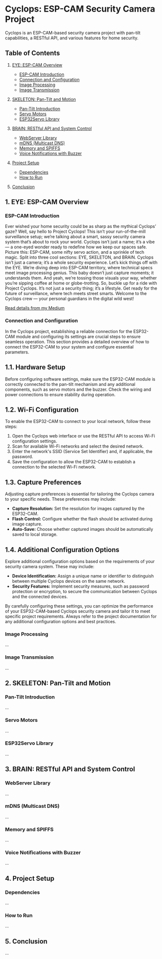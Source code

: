 # Cyclops: ESP-CAM Security Camera Project

Cyclops is an ESP-CAM-based security camera project with pan-tilt capabilities, a RESTful API, and various features for home security.

## Table of Contents

1. [EYE: ESP-CAM Overview](#eye)
   - [ESP-CAM Introduction](#esp-cam-introduction)
   - [Connection and Configuration](#connection-and-configuration)
   - [Image Processing](#image-processing)
   - [Image Transmission](#image-transmission)

2. [SKELETON: Pan-Tilt and Motion](#skeleton)
   - [Pan-Tilt Introduction](#pan-tilt-introduction)
   - [Servo Motors](#servo-motors)
   - [ESP32Servo Library](#esp32servo-library)

3. [BRAIN: RESTful API and System Control](#brain)
   - [WebServer Library](#webserver-library)
   - [mDNS (Multicast DNS)](#mdns-multicast-dns)
   - [Memory and SPIFFS](#memory-and-spiffs)
   - [Voice Notifications with Buzzer](#voice-notifications-with-buzzer)

4. [Project Setup](#project-setup)
   - [Dependencies](#dependencies)
   - [How to Run](#how-to-run)

5. [Conclusion](#conclusion)

## 1. EYE: ESP-CAM Overview <a name="eye"></a>

### ESP-CAM Introduction <a name="esp-cam-introduction"></a>

Ever wished your home security could be as sharp as the mythical Cyclops’ gaze? Well, say hello to Project Cyclops! This isn’t your run-of-the-mill surveillance setup; we’re talking about a smart, sassy security camera system that’s about to rock your world.
Cyclops isn’t just a name; it’s a vibe — a one-eyed wonder ready to redefine how we keep our spaces safe. Picture this: ESP-CAM, some nifty servo action, and a sprinkle of tech magic. Split into three cool sections: EYE, SKELETON, and BRAIN. Cyclops isn’t just a camera; it’s a whole security experience.
Let’s kick things off with the EYE. We’re diving deep into ESP-CAM territory, where technical specs meet image processing genius. This baby doesn’t just capture moments; it understands them. And yeah, we’re tossing those visuals your way, whether you’re sipping coffee at home or globe-trotting.
So, buckle up for a ride with Project Cyclops. It’s not just a security thing; it’s a lifestyle. Get ready for the future of surveillance, where tech meets street smarts. Welcome to the Cyclops crew — your personal guardians in the digital wild west!

[Read details from my Medium](https://medium.com/@atacanymc/home-security-cam-api-with-esp-part-1-dfaf1aa60980)

### Connection and Configuration <a name="connection-and-configuration"></a>

In the Cyclops project, establishing a reliable connection for the ESP32-CAM module and configuring its settings are crucial steps to ensure seamless operation. This section provides a detailed overview of how to connect the ESP32-CAM to your system and configure essential parameters.

## 1.1. Hardware Setup

Before configuring software settings, make sure the ESP32-CAM module is correctly connected to the pan-tilt mechanism and any additional components, such as servo motors and the buzzer. Check the wiring and power connections to ensure stability during operation.

## 1.2. Wi-Fi Configuration

To enable the ESP32-CAM to connect to your local network, follow these steps:

1. Open the Cyclops web interface or use the RESTful API to access Wi-Fi configuration settings.
2. Scan for available Wi-Fi networks and select the desired network.
3. Enter the network's SSID (Service Set Identifier) and, if applicable, the password.
4. Save the configuration to allow the ESP32-CAM to establish a connection to the selected Wi-Fi network.

## 1.3. Capture Preferences

Adjusting capture preferences is essential for tailoring the Cyclops camera to your specific needs. These preferences may include:

- **Capture Resolution:** Set the resolution for images captured by the ESP32-CAM.
- **Flash Control:** Configure whether the flash should be activated during image capture.
- **Auto-Save:** Choose whether captured images should be automatically saved to local storage.

## 1.4. Additional Configuration Options

Explore additional configuration options based on the requirements of your security camera system. These may include:

- **Device Identification:** Assign a unique name or identifier to distinguish between multiple Cyclops devices on the same network.
- **Security Features:** Implement security measures, such as password protection or encryption, to secure the communication between Cyclops and the connected devices.

By carefully configuring these settings, you can optimize the performance of your ESP32-CAM-based Cyclops security camera and tailor it to meet specific project requirements. Always refer to the project documentation for any additional configuration options and best practices.

### Image Processing <a name="image-processing"></a>

...

### Image Transmission <a name="image-transmission"></a>

...

## 2. SKELETON: Pan-Tilt and Motion <a name="skeleton"></a>

### Pan-Tilt Introduction <a name="pan-tilt-introduction"></a>

...

### Servo Motors <a name="servo-motors"></a>

...

### ESP32Servo Library <a name="esp32servo-library"></a>

...

## 3. BRAIN: RESTful API and System Control <a name="brain"></a>

### WebServer Library <a name="webserver-library"></a>

...

### mDNS (Multicast DNS) <a name="mdns-multicast-dns"></a>

...

### Memory and SPIFFS <a name="memory-and-spiffs"></a>

...

### Voice Notifications with Buzzer <a name="voice-notifications-with-buzzer"></a>

...

## 4. Project Setup <a name="project-setup"></a>

### Dependencies <a name="dependencies"></a>

...

### How to Run <a name="how-to-run"></a>

...

## 5. Conclusion <a name="conclusion"></a>

...

